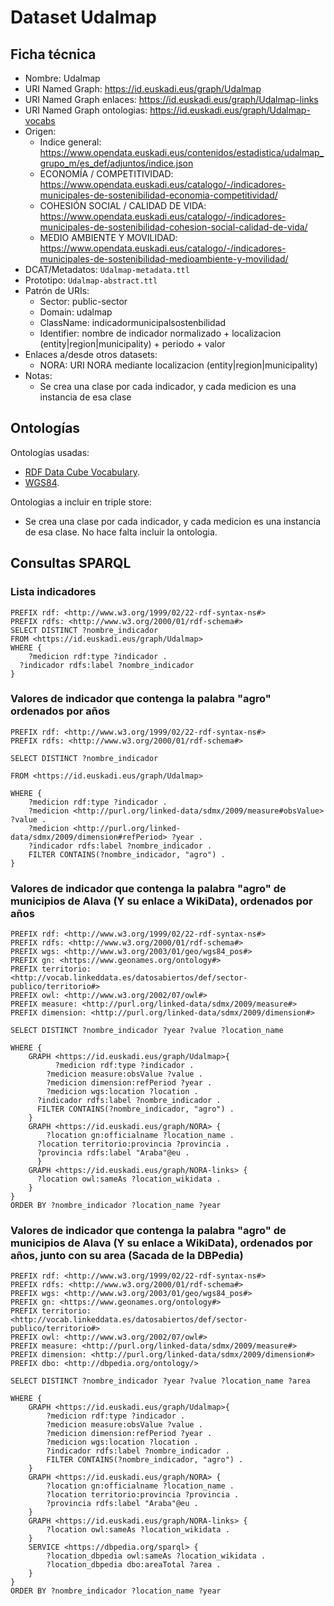 # Dataset Udalmap

## Ficha técnica

* Nombre: Udalmap
* URI Named Graph: https://id.euskadi.eus/graph/Udalmap
* URI Named Graph enlaces: https://id.euskadi.eus/graph/Udalmap-links
* URI Named Graph ontologias: https://id.euskadi.eus/graph/Udalmap-vocabs
* Origen:
  * Indice general: https://www.opendata.euskadi.eus/contenidos/estadistica/udalmap_grupo_m/es_def/adjuntos/indice.json
  * ECONOMÍA / COMPETITIVIDAD: https://www.opendata.euskadi.eus/catalogo/-/indicadores-municipales-de-sostenibilidad-economia-competitividad/
  * COHESIÓN SOCIAL / CALIDAD DE VIDA: https://www.opendata.euskadi.eus/catalogo/-/indicadores-municipales-de-sostenibilidad-cohesion-social-calidad-de-vida/
  * MEDIO AMBIENTE Y MOVILIDAD: https://www.opendata.euskadi.eus/catalogo/-/indicadores-municipales-de-sostenibilidad-medioambiente-y-movilidad/
* DCAT/Metadatos: `Udalmap-metadata.ttl`
* Prototipo: `Udalmap-abstract.ttl`
* Patrón de URIs:
  * Sector: public-sector
  * Domain: udalmap
  * ClassName: indicadormunicipalsostenbilidad
  * Identifier: nombre de indicador normalizado + localizacion (entity|region|municipality) + periodo + valor
* Enlaces a/desde otros datasets:
  * NORA: URI NORA mediante localizacion (entity|region|municipality)
* Notas:
  * Se crea una clase por cada indicador, y cada medicion es una instancia de esa clase

## Ontologías

Ontologías usadas:

* [RDF Data Cube Vocabulary](https://www.w3.org/TR/vocab-data-cube/).
* [WGS84](https://www.w3.org/2003/01/geo/wgs84_pos#).

Ontologias a incluir en triple store:

* Se crea una clase por cada indicador, y cada medicion es una instancia de esa clase. No hace falta incluir la ontologia.

## Consultas SPARQL

### Lista indicadores

```sparql
PREFIX rdf: <http://www.w3.org/1999/02/22-rdf-syntax-ns#>
PREFIX rdfs: <http://www.w3.org/2000/01/rdf-schema#>
SELECT DISTINCT ?nombre_indicador
FROM <https://id.euskadi.eus/graph/Udalmap>
WHERE { 
	?medicion rdf:type ?indicador .
  ?indicador rdfs:label ?nombre_indicador
} 
```

### Valores de indicador que contenga la palabra "agro" ordenados por años

```sparql
PREFIX rdf: <http://www.w3.org/1999/02/22-rdf-syntax-ns#>
PREFIX rdfs: <http://www.w3.org/2000/01/rdf-schema#>

SELECT DISTINCT ?nombre_indicador

FROM <https://id.euskadi.eus/graph/Udalmap>

WHERE { 
	?medicion rdf:type ?indicador .
    ?medicion <http://purl.org/linked-data/sdmx/2009/measure#obsValue> ?value .
    ?medicion <http://purl.org/linked-data/sdmx/2009/dimension#refPeriod> ?year .
    ?indicador rdfs:label ?nombre_indicador .
    FILTER CONTAINS(?nombre_indicador, "agro") .
}
```

### Valores de indicador que contenga la palabra "agro" de municipios de Alava (Y su enlace a WikiData), ordenados por años 

```sparql
PREFIX rdf: <http://www.w3.org/1999/02/22-rdf-syntax-ns#>
PREFIX rdfs: <http://www.w3.org/2000/01/rdf-schema#>
PREFIX wgs: <http://www.w3.org/2003/01/geo/wgs84_pos#>
PREFIX gn: <https://www.geonames.org/ontology#>
PREFIX territorio: <http://vocab.linkeddata.es/datosabiertos/def/sector-publico/territorio#>
PREFIX owl: <http://www.w3.org/2002/07/owl#>
PREFIX measure: <http://purl.org/linked-data/sdmx/2009/measure#>
PREFIX dimension: <http://purl.org/linked-data/sdmx/2009/dimension#>

SELECT DISTINCT ?nombre_indicador ?year ?value ?location_name

WHERE { 
    GRAPH <https://id.euskadi.eus/graph/Udalmap>{
		  ?medicion rdf:type ?indicador .
    	?medicion measure:obsValue ?value .
    	?medicion dimension:refPeriod ?year .
    	?medicion wgs:location ?location .
      ?indicador rdfs:label ?nombre_indicador .
      FILTER CONTAINS(?nombre_indicador, "agro") .
    }
    GRAPH <https://id.euskadi.eus/graph/NORA> {
    	?location gn:officialname ?location_name .
      ?location territorio:provincia ?provincia .
      ?provincia rdfs:label "Araba"@eu .
	  }
    GRAPH <https://id.euskadi.eus/graph/NORA-links> {
      ?location owl:sameAs ?location_wikidata .
    }
}
ORDER BY ?nombre_indicador ?location_name ?year
```

### Valores de indicador que contenga la palabra "agro" de municipios de Alava (Y su enlace a WikiData), ordenados por años, junto con su area (Sacada de la DBPedia)

```sparql
PREFIX rdf: <http://www.w3.org/1999/02/22-rdf-syntax-ns#>
PREFIX rdfs: <http://www.w3.org/2000/01/rdf-schema#>
PREFIX wgs: <http://www.w3.org/2003/01/geo/wgs84_pos#>
PREFIX gn: <https://www.geonames.org/ontology#>
PREFIX territorio: <http://vocab.linkeddata.es/datosabiertos/def/sector-publico/territorio#>
PREFIX owl: <http://www.w3.org/2002/07/owl#>
PREFIX measure: <http://purl.org/linked-data/sdmx/2009/measure#>
PREFIX dimension: <http://purl.org/linked-data/sdmx/2009/dimension#>
PREFIX dbo: <http://dbpedia.org/ontology/>

SELECT DISTINCT ?nombre_indicador ?year ?value ?location_name ?area

WHERE { 
    GRAPH <https://id.euskadi.eus/graph/Udalmap>{
		?medicion rdf:type ?indicador .
    	?medicion measure:obsValue ?value .
    	?medicion dimension:refPeriod ?year .
    	?medicion wgs:location ?location .
        ?indicador rdfs:label ?nombre_indicador .
        FILTER CONTAINS(?nombre_indicador, "agro") .
    }
    GRAPH <https://id.euskadi.eus/graph/NORA> {
    	?location gn:officialname ?location_name .
        ?location territorio:provincia ?provincia .
        ?provincia rdfs:label "Araba"@eu .
	}
    GRAPH <https://id.euskadi.eus/graph/NORA-links> {
        ?location owl:sameAs ?location_wikidata .
    }
    SERVICE <https://dbpedia.org/sparql> {
        ?location_dbpedia owl:sameAs ?location_wikidata .
        ?location_dbpedia dbo:areaTotal ?area .
    }
}
ORDER BY ?nombre_indicador ?location_name ?year
```